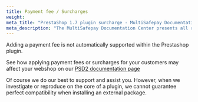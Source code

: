 ```yaml
---
title: Payment fee / Surcharges
weight:
meta_title: "PrestaShop 1.7 plugin surcharge - MultiSafepay Documentation Center"
meta_description: "The MultiSafepay Documentation Center presents all relevant information about our Plugins and API. You can also find support pages for Payment Methods, Tools and General Questions as well as the contact details of our Support and Integration Teams."
---
```


Adding a payment fee is not automatically supported within the Prestashop plugin.

See how applying payment fees or surcharges for your customers may affect your webshop on our [PSD2 documentation page](/faq/psd2/)

Of course we do our best to support and assist you. However, when we investigate or reproduce on the core of a plugin, we cannot guarantee perfect compatibility when installing an external package.
